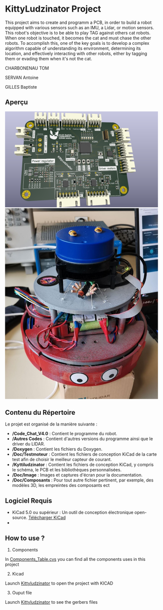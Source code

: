 # KittyLudzinator Project 

This project aims to create and programm a PCB, in  order to build a robot equipped with various sensors such as an IMU, a Lidar, or motion sensors. This robot's objective is to be able to play TAG against others cat robots. When one robot is touched, it becomes the cat and must chase the other robots. To accomplish this, one of the key goals is to develop a complex algorithm capable of understanding its environment, determining its location, and effectively interacting with other robots, either by tagging them or evading them when it's not the cat.

CHARBONENAU TOM

SERVAN Antoine

GILLES Baptiste

## Aperçu
![PCB](Doc/image/PCB1.png)
![Robot](Doc/image/Robot.jpg)
## Contenu du Répertoire

Le projet est organisé de la manière suivante :

- **/Code_Chat_V4.0** : Contient le programme du robot.
- **/Autres Codes** : Contient d'autres versions du programme ainsi que le driver du LIDAR.
- **/Doxygen** : Contient les fichiers du Doxygen.
- **/Doc/Testmoteur** : Contient les fichiers de conception KiCad de la carte test afin de choisir le meilleur capteur de courant.
- **/Kyttiludzinator** : Contient les fichiers de conception KiCad, y compris le schéma, le PCB et les bibliothèques personnalisées.
- **/Doc/Image** : Images et captures d'écran pour la documentation.
- **/Doc/Composants** : Pour tout autre fichier pertinent, par exemple, des modèles 3D, les empreintes des composants ect 

## Logiciel Requis

- KiCad 5.0 ou supérieur : Un outil de conception électronique open-source. [Télécharger KiCad](https://kicad-pcb.org/download/)
- 
## How to use ?
1. Components

In [Components_Table.cvs](Doc/Components_Table.cvs) you can find all the components uses in this project

2. Kicad

Launch [Kittyludzinator](Doc/Kyttiludzinator/Kyttiludzinator.kicad_pro) to open the project with KICAD

3. Ouput file

Launch [Kittyludzinator](Doc/Kyttiludzinator/Kyttiludzinator.kicad_pro) to see the gerbers files









